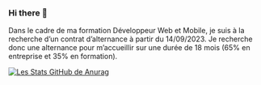 ### Hi there 👋

Dans le cadre de ma formation Développeur Web et Mobile, je suis à la recherche d’un contrat d’alternance à partir du 14/09/2023. Je recherche donc une alternance pour m’accueillir sur une durée de 18 mois (65% en entreprise et 35% en formation).

[![Les Stats GitHub de Anurag](https://github-readme-stats.vercel.app/api?username=nicolasbilic)](https://github.com/anuraghazra/github-readme-stats)
